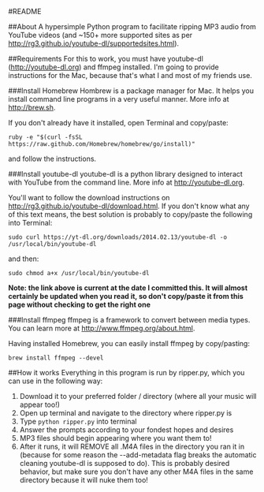 #README

##About
A hypersimple Python program to facilitate ripping MP3 audio from YouTube videos (and ~150+ more supported sites as per http://rg3.github.io/youtube-dl/supportedsites.html). 

##Requirements
For this to work, you must have youtube-dl (http://youtube-dl.org) and ffmpeg installed. I'm going to provide instructions for the Mac, because that's what I and most of my friends use. 

###Install Homebrew
Hombrew is a package manager for Mac. It helps you install command line programs in a very useful manner. More info at http://brew.sh. 

If you don't already have it installed, open Terminal and copy/paste: 

`ruby -e "$(curl -fsSL https://raw.github.com/Homebrew/homebrew/go/install)"`

and follow the instructions. 

###Install youtube-dl 
youtube-dl is a python library designed to interact with YouTube from the command line. More info at http://youtube-dl.org. 

You'll want to follow the download instructions on http://rg3.github.io/youtube-dl/download.html. If you don't know what any of this text means, the best solution is probably to copy/paste the following into Terminal: 

`sudo curl https://yt-dl.org/downloads/2014.02.13/youtube-dl -o /usr/local/bin/youtube-dl`

and then: 

`sudo chmod a+x /usr/local/bin/youtube-dl`

**Note: the link above is current at the date I committed this. It will almost certainly be updated when you read it, so don't copy/paste it from this page without checking to get the right one**

###Install ffmpeg 
ffmpeg is a framework to convert between media types. You can learn more at http://www.ffmpeg.org/about.html. 

Having installed Homebrew, you can easily install ffmpeg by copy/pasting: 

`brew install ffmpeg --devel` 

##How it works 
Everything in this program is run by ripper.py, which you can use in the following way: 

1. Download it to your preferred folder / directory (where all your music will appear too!)
2. Open up terminal and navigate to the directory where ripper.py is 
3. Type `python ripper.py` into terminal
4. Answer the prompts according to your fondest hopes and desires 
5. MP3 files should begin appearing where you want them to! 
6. After it runs, it will REMOVE all .M4A files in the directory you ran it in (because for some reason the --add-metadata flag breaks the automatic cleaning youtube-dl is supposed to do). This is probably desired behavior, but make sure you don't have any other M4A files in the same directory because it will nuke them too! 